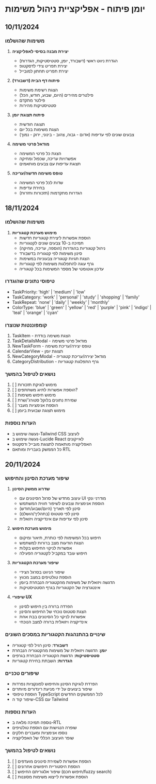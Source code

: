 # יומן פיתוח - אפליקציית ניהול משימות

## 10/11/2024

### משימות שהושלמו

1. **יצירת מבנה בסיסי לאפליקציה**
   - הגדרת ניווט ראשי (דשבורד, יומן, סטטיסטיקות, הגדרות)
   - יצירת תפריט צידי לדסקטופ
   - יצירת תפריט תחתון למובייל

2. **פיתוח דף הבית (דשבורד)**
   - הצגת רשימת משימות
   - פילטרים מהירים (היום, שבוע, חודש, הכל)
   - פילטר מתקדם
   - סטטיסטיקות מהירות

3. **פיתוח תצוגת יומן**
   - תצוגה חודשית
   - הצגת משימות בכל יום
   - צבעים שונים לפי עדיפות (אדום - גבוה, צהוב - בינוני, ירוק - נמוך)

4. **מודאל פרטי משימה**
   - הצגת כל פרטי המשימה
   - אפשרויות עריכה, שכפול ומחיקה
   - תצוגת עדיפות עם צבעים מותאמים

5. **טופס משימה חדשה/עריכה**
   - שדות לכל פרטי המשימה
   - בחירת עדיפות
   - הגדרות מתקדמות (תזכורות וחזרות)

## 18/11/2024

### משימות שהושלמו

1. **מימוש מערכת קטגוריות**
   - הוספת אפשרות ליצירת קטגוריות חדשות
   - תמיכה ב-10 צבעים שונים לקטגוריות
   - ניהול קטגוריות בהגדרות (הוספה, עריכה, מחיקה)
   - סינון משימות לפי קטגוריה בדשבורד
   - הצגת תגיות קטגוריה צבעוניות במשימות
   - גרף עוגה להתפלגות משימות לפי קטגוריות
   - עדכון אוטומטי של מספר המשימות בכל קטגוריה

### טיפוסי נתונים שהוגדרו
- TaskPriority: 'high' | 'medium' | 'low'
- TaskCategory: 'work' | 'personal' | 'study' | 'shopping' | 'family'
- TaskRepeat: 'none' | 'daily' | 'weekly' | 'monthly'
- ColorType: 'blue' | 'green' | 'yellow' | 'red' | 'purple' | 'pink' | 'indigo' | 'teal' | 'orange' | 'cyan'

### קומפוננטות שנוצרו
1. TaskItem - הצגת משימה בודדת
2. TaskDetailsModal - מודאל פרטי משימה
3. NewTaskForm - טופס יצירה/עריכת משימה
4. CalendarView - תצוגת יומן
5. NewCategoryModal - מודאל יצירה/עריכת קטגוריה
6. CategoryDistribution - גרף התפלגות קטגוריות

### נושאים לטיפול בהמשך
1. [ ] מימוש לוגיקת תזכורות
2. [ ] הוספת אפשרות לתיוג משתתפים?
3. [ ] מימוש חיפוש משימות
4. [ ] שמירת נתונים בלוקל סטורג'/שרת
5. [ ] הוספת אנימציות מעבר
6. [ ] מימוש תצוגה שבועית ביומן

### הערות נוספות
- נעשה שימוש ב-Tailwind CSS לעיצוב
- נעשה שימוש ב-Lucide React לאייקונים
- האפליקציה מותאמת לתצוגת מובייל ודסקטופ
- כל הממשק בעברית ומותאם RTL 

## 20/11/2024

### שיפור מערכת הסינון והחיפוש

1. **שדרוג ממשק הסינון**
   - עיצוב מחדש של סרגל הסינונים עם UI מודרני ונקי
   - הוספת אנימציות וצבעים לשיפור חווית המשתמש
   - סינון לפי תאריך (היום/שבוע/חודש)
   - סינון לפי סטטוס (בתהליך/הושלם)
   - סינון לפי עדיפות עם אינדיקציה ויזואלית

2. **מימוש מערכת חיפוש**
   - חיפוש בכל המשימות לפי כותרת, תיאור ומיקום
   - הצגת הודעות מצב ברורות למשתמש
   - אפשרות לניקוי החיפוש בקלות
   - חיפוש עובד במקביל לקטגוריה הפעילה

3. **שיפור מערכת הקטגוריות**
   - שיפור הניווט בסרגל הצידי
   - הוספת טולטיפים במצב מכווץ
   - הדגשה ויזואלית של משימות מהקטגוריה הנבחרת ביומן
   - אינטגרציה של הקטגוריות בגרף הסטטיסטיקות

4. **שיפורי UX**
   - הפרדה ברורה בין חיפוש לסינון
   - הצגת סטטוס נוכחי של החיפוש והסינון
   - אפשרות לניקוי כל הסינונים בבת אחת
   - אינדיקציה ויזואלית ברורה למצב הנוכחי

### שינויים בהתנהגות הקטגוריות במסכים השונים
- **דשבורד**: סינון רגיל לפי קטגוריה
- **יומן**: הדגשה ויזואלית של משימות מהקטגוריה הנבחרת
- **סטטיסטיקות**: הדגשת הקטגוריה הנבחרת בגרפים
- **הגדרות**: השבתת בחירת קטגוריות

### שיפורים טכניים
- הפרדת לוגיקת הסינון והחיפוש לפונקציות נפרדות
- שיפור ביצועים על ידי מניעת רינדורים מיותרים
- הוספת טיפוסי TypeScript לכל הממשקים החדשים
- שיפור קוד ה-CSS עם Tailwind

### הערות נוספות
- נוספה תמיכה מלאה ב-RTL
- שופרה הנגישות עם הוספת טולטיפים
- נוספו אנימציות ומעברים חלקים
- שופר העיצוב הכללי של האפליקציה

### נושאים לטיפול בהמשך
1. [ ] הוספת אפשרות לשמירת סינונים מועדפים
2. [ ] הוספת היסטוריית חיפושים אחרונים
3. [ ] שיפור אלגוריתם החיפוש (חיפוש חכם/fuzzy search)
4. [ ] הוספת אפשרות לייצוא משימות מסוננות